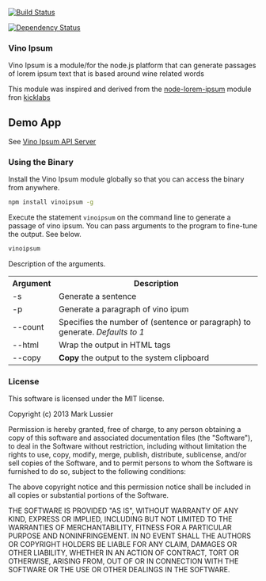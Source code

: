 [![Build Status](https://travis-ci.org/lushvino/vinoipsum.png?branch=master)](https://travis-ci.org/lushvino/vinoipsum)

[![Dependency Status](https://david-dm.org/lushvino/vinoipsum.png)]()

### Vino Ipsum

Vino Ipsum is a module/for the node.js platform that can generate passages of lorem ipsum text that is based around wine related words

This module was inspired and derived from the [node-lorem-ipsum](https://raw.github.com/knicklabs/node-lorem-ipsum) module fron [kicklabs](https://github.com/knicklabs)


## Demo App

See [Vino Ipsum API Server](http://ipsum.lushvino.com/about)

### Using the Binary

Install the Vino Ipsum module globally so that you can access the binary from anywhere.


```bash
npm install vinoipsum -g
```

Execute the statement `vinoipsum` on the command line to generate a passage of vino ipsum. You can pass arguments to the program to fine-tune the output. See below.

```bash
vinoipsum
```

Description of the arguments.

<table>
  <tr>
    <th>Argument</th>
    <th>Description</th>
  </tr>
  <tr>
    <td>-s</td>
    <td>Generate a sentence</td>
  </tr>
  <tr>
    <td>-p</td>
    <td>Generate a paragraph of vino ipum</td>
  </tr>
  <tr>
    <td>--count</td>
    <td>Specifies the number of (sentence or paragraph) to generate. <i>Defaults to 1</i></td>
  </tr>

  <tr>
    <td>--html</td>
    <td>Wrap the output in HTML tags</td>
  </tr>
  <tr>
    <td>--copy</td>
    <td><strong>Copy</strong> the output to the system clipboard</td>
  </tr>
</table>


### License

This software is licensed under the MIT license.

Copyright (c) 2013 Mark Lussier

Permission is hereby granted, free of charge, to any person obtaining a copy of this software and associated documentation files (the "Software"), to deal in the Software without restriction, including without limitation the rights to use, copy, modify, merge, publish, distribute, sublicense, and/or sell copies of the Software, and to permit persons to whom the Software is furnished to do so, subject to the following conditions:

The above copyright notice and this permission notice shall be included in all copies or substantial portions of the Software.

THE SOFTWARE IS PROVIDED "AS IS", WITHOUT WARRANTY OF ANY KIND, EXPRESS OR IMPLIED, INCLUDING BUT NOT LIMITED TO THE WARRANTIES OF MERCHANTABILITY, FITNESS FOR A PARTICULAR PURPOSE AND NONINFRINGEMENT. IN NO EVENT SHALL THE AUTHORS OR COPYRIGHT HOLDERS BE LIABLE FOR ANY CLAIM, DAMAGES OR OTHER LIABILITY, WHETHER IN AN ACTION OF CONTRACT, TORT OR OTHERWISE, ARISING FROM, OUT OF OR IN CONNECTION WITH THE SOFTWARE OR THE USE OR OTHER DEALINGS IN THE SOFTWARE.
